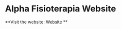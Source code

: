 # Alpha Fisioterapia Website

**Visit the website: [Website](https://www.alphafisioterapia.com/) **

